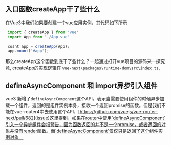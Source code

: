 ## 入口函数createApp干了些什么

在Vue3中我们如果要创建一个vue应用实例，其代码如下所示

```js
 import { createApp } from 'vue'
 import App from "./App.vue"

 cosnt app = createApp(App);
 app.mount('#app');
```

那么createApp这个函数到底干了些什么？一起通过打开vue项目的源码来一探究竟, createApp的实现逻辑在
`vue-next\packages\runtime-dom\src\index.ts`,


## defineAsyncComponent 和 import异步引入组件

vue3 新增了`defineAsyncComponent`这个API，表示当需要使用组件的时候异步加载一个组件，返回的是组件实例本身，接收一个返回promise的函数。但是我们不能在vue-router4中去使用这个API，[https://github.com/vuejs/vue-router-next/pull/682](issue)这里提到，如果在router中使用`defineAsyncComponent`引入一个异步组件会报警告，因为函数返回的并不是一个promise，或者返回的对象并没有render函数。而`defineAsyncComponent`仅仅只是返回了这个组件实例对象。